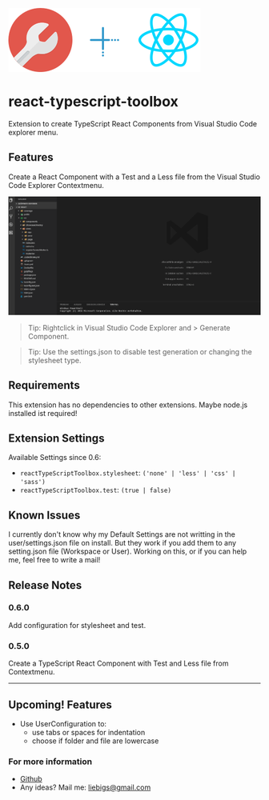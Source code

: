 ![tool](images/logo.png)![plus](images/plus.png)![react](images/react.png) 
# react-typescript-toolbox

Extension to create TypeScript React Components from Visual Studio Code explorer menu.

## Features

Create a React Component with a Test and a Less file from the Visual Studio Code Explorer Contextmenu.

![tool](images/showcase.gif)

> Tip: Rightclick in Visual Studio Code Explorer and > Generate Component.

> Tip: Use the settings.json to disable test generation or changing the stylesheet type.

## Requirements

This extension has no dependencies to other extensions. Maybe node.js installed ist required!

## Extension Settings

Available Settings since 0.6:

* `reactTypeScriptToolbox.stylesheet`: `('none' | 'less' | 'css' | 'sass')`
* `reactTypeScriptToolbox.test`: `(true | false)`

## Known Issues

I currently don't know why my Default Settings are not writting in the user/settings.json file on install. But they work if you add them to any setting.json file (Workspace or User). Working on this, or if you can help me, feel free to write a mail!

## Release Notes

### 0.6.0

Add configuration for stylesheet and test.

### 0.5.0

Create a TypeScript React Component with Test and Less file from Contextmenu.

-----------------------------------------------------------------------

## Upcoming! Features

- Use UserConfiguration to:
  - use tabs or spaces for indentation
  - choose if folder and file are lowercase

### For more information

* [Github](https://github.com/Sly321/react-typescript-toolbox)
* Any ideas? Mail me: liebigs@gmail.com